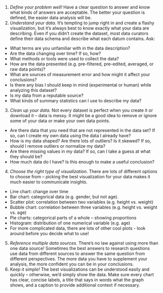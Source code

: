 1. *Define your problem well!* Have a clear question to answer and know what kinds of answers are acceptable. The better your question is defined, the easier data analysis will be.
2. *Understand your data.* It’s tempting to jump right in and create a flashy visualization, but it’s always best to know exactly what your data are describing. Even if you didn’t create the dataset, most data curators define their data schema and describe what each datum contains. Ask:
- What terms are you unfamiliar with in the data description?
- Are the data changing over time? If so, how?
- What methods or tools were used to collect the data?
- How are the data presented (e.g. pre-filtered, pre-edited, averaged, or raw data points)?
- What are sources of measurement error and how might it affect your conclusions?
- Is there any bias I should keep in mind (experimental or human) while analyzing this dataset?
- Is my data from a reputable source?
- What kinds of summary statistics can I use to describe my data?
3. *Clean up your data.* Not every dataset is perfect when you create it or download it – data is messy. It might be a good idea to remove or ignore some of your data or make your own data points.
- Are there data that you need that are not represented in the data set? If so, can I create my own data using the data I already have?
- How is my data shaped? Are there lots of outliers? Is it skewed? If so, should I remove outliers or normalize my data?
- Are there missing values in my data? If so, can I take a guess at what they should be?
- How much data do I have? Is this enough to make a useful conclusion?
4. *Choose the right type of visualization.* There are lots of different options to choose from – picking the best visualization for your data makes it much easier to communicate insights.
- Line chart: change over time
- Bar chart: categorical data (e.g. gender, but not age).
- Scatter plot: correlation between two variables (e.g. height vs. weight)
- Bubble chart: correlation between three variables (e.g. height vs. weight vs. age)
- Pie charts: categorical parts of a whole – showing proportions
- Histogram: distribution of one numerical variable (e.g. age)
- For more complicated data, there are lots of other cool plots - look around before you decide what to use!
5. *Reference multiple data sources.* There’s no law against using more than one data source! Sometimes the best answers to research questions use data from different sources to answer the same question from different perspectives. The more data you have to supplement your analysis, the more confident you can be in your conclusions.
6. *Keep it simple!* The best visualizations can be understood easily and quickly – otherwise, we’d simply show the data. Make sure every chart has clear, concise labels, a title that says in words what the graph shows, and a caption to provide additional context if necessary.